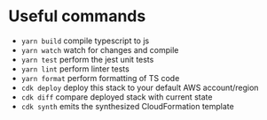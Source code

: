 # Useful commands

- `yarn build` compile typescript to js
- `yarn watch` watch for changes and compile
- `yarn test` perform the jest unit tests
- `yarn lint` perform linter tests
- `yarn format` perform formatting of TS code
- `cdk deploy` deploy this stack to your default AWS account/region
- `cdk diff` compare deployed stack with current state
- `cdk synth` emits the synthesized CloudFormation template
